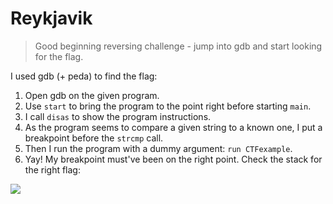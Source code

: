# Reykjavik

> Good beginning reversing challenge - jump into gdb and start looking for the flag.

I used gdb (+ peda) to find the flag:

1. Open gdb on the given program.
2. Use `start` to bring the program to the point right before starting `main`.
3. I call `disas` to show the program instructions.
4. As the program seems to compare a given string to a known one, I put a breakpoint before the `strcmp` call.
5. Then I run the program with a dummy argument: `run CTFexample`.
6. Yay! My breakpoint must've been on the right point. Check the stack for the right flag:

![](https://imgur.com/qmcFLUN.png)
